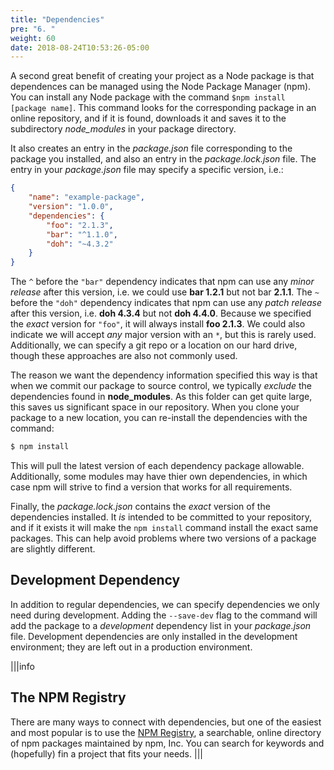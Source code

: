 ```yaml
---
title: "Dependencies"
pre: "6. "
weight: 60
date: 2018-08-24T10:53:26-05:00
---
```


A second great benefit of creating your project as a Node package is that dependences can be managed using the Node Package Manager (npm).  You can install any Node package with the command `$npm install [package name]`.  This command looks for the corresponding package in an online repository, and if it is found, downloads it and saves it to the subdirectory _node_modules_ in your package directory. 

It also creates an entry in the _package.json_ file corresponding to the package you installed, and also an entry in the _package.lock.json_ file.  The entry in your _package.json_ file may specify a specific version, i.e.:

```json
{
    "name": "example-package",
    "version": "1.0.0",
    "dependencies": {
        "foo": "2.1.3",
        "bar": "^1.1.0",
        "doh": "~4.3.2"
    }
}
```

The `^` before the `"bar"` dependency indicates that npm can use any _minor release_ after this version, i.e. we could use **bar 1.2.1** but not bar **2.1.1**.  The `~` before the `"doh"` dependency indicates that npm can use any _patch release_ after this version, i.e. **doh 4.3.4** but not **doh 4.4.0**.  Because we specified the _exact_ version for `"foo"`, it will always install **foo 2.1.3**.  We could also indicate we will accept _any_ major version with an `*`, but this is rarely used.  Additionally, we can specify a git repo or a location on our hard drive, though these approaches are also not commonly used.

The reason we want the dependency information specified this way is that when we commit our package to source control, we typically _exclude_ the dependencies found in **node_modules**.  As this folder can get quite large, this saves us significant space in our repository.  When you clone your package to a new location, you can re-install the dependencies with the command:

```bash
$ npm install 
```

This will pull the latest version of each dependency package allowable.  Additionally, some modules may have thier own dependencies, in which case npm will strive to find a version that works for all requirements.

Finally, the _package.lock.json_ contains the _exact_ version of the dependencies installed. It _is_ intended to be committed to your repository, and if it exists it will make the `npm install` command install the exact same packages.  This can help avoid problems where two versions of a package are slightly different.

## Development Dependency
In addition to regular dependencies, we can specify dependencies we only need during development.  Adding the `--save-dev` flag to the command will add the package to a _development_ dependency list in your _package.json_ file.  Development dependencies are only installed in the development environment; they are left out in a production environment. 


|||info 
## The NPM Registry 
There are many ways to connect with dependencies, but one of the easiest and most popular is to use the [NPM Registry](https://www.npmjs.com/), a searchable, online directory of npm packages maintained by npm, Inc. You can search for keywords and (hopefully) fin a project that fits your needs.
|||

